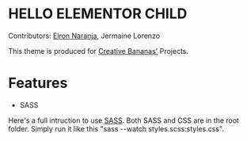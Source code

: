 # HELLO ELEMENTOR CHILD

Contributors: [Elron Naranja](https://elronnaranja.com), Jermaine Lorenzo

This theme is produced for [Creative Bananas'](https://creativebananas.com) Projects.

# Features

- SASS

Here's a full intruction to use [SASS](https://ricardozea.medium.com/sass-for-beginners-the-friendliest-guide-about-how-to-install-use-sass-on-windows-22ff4a32c1f7). Both SASS and CSS are in the root folder. Simply run it like this "sass --watch styles.scss:styles.css".